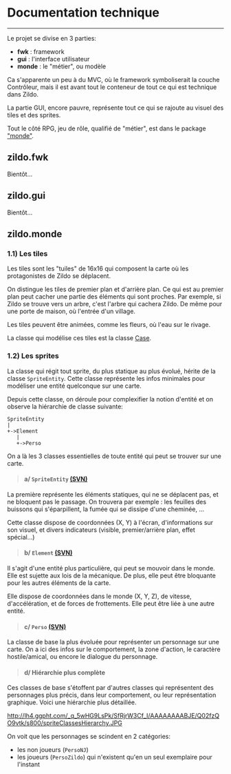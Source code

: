# Documentation technique #




---


Le projet se divise en 3 parties:
  * **fwk** : framework
  * **gui** : l'interface utilisateur
  * **monde** : le "métier", ou modèle

Ca s'apparente un peu à du MVC, où le framework symboliserait la couche Contrôleur, mais il est avant tout le conteneur de tout ce qui est technique dans Zildo.

La partie GUI, encore pauvre, représente tout ce qui se rajoute au visuel des tiles et des sprites.

Tout le côté RPG, jeu de rôle, qualifié de "métier", est dans le package ["monde"](http://code.google.com/p/zildo/source/browse/trunk/src/zildo/monde/).


## zildo.fwk ##

Bientôt...

## zildo.gui ##

Bientôt...

## zildo.monde ##

### 1.1) Les tiles ###

Les tiles sont les "tuiles" de 16x16 qui composent la carte où les protagonistes de Zildo se déplacent.

On distingue les tiles de premier plan et d'arrière plan. Ce qui est au premier plan peut cacher une partie des éléments qui sont proches. Par exemple, si Zildo se trouve vers un arbre, c'est l'arbre qui cachera Zildo. De même pour une porte de maison, où l'entrée d'un village.

Les tiles peuvent être animées, comme les fleurs, où l'eau sur le rivage.

La classe qui modélise ces tiles est la classe [Case](http://code.google.com/p/zildo/source/browse/trunk/src/zildo/monde/Case.java).

### 1.2) Les sprites ###

La classe qui régit tout sprite, du plus statique au plus évolué, hérite de la classe `SpriteEntity`. Cette classe représente les infos minimales pour modéliser une entité quelconque sur une carte.

Depuis cette classe, on déroule pour complexifier la notion d'entité et on observe la hiérarchie de classe suivante:
```
SpriteEntity
|
+->Element
   |
   +->Perso
```
On a là les 3 classes essentielles de toute entité qui peut se trouver sur une carte.

> #### a/ `SpriteEntity` [(SVN)](http://code.google.com/p/zildo/source/browse/trunk/src/zildo/monde/decors/SpriteEntity.java) ####

La première représente les éléments statiques, qui ne se déplacent pas, et ne bloquent pas le passage. On trouvera par exemple : les feuilles des buissons qui s'éparpillent, la fumée qui se dissipe d'une cheminée, ...

Cette classe dispose de coordonnées (X, Y) à l'écran, d'informations sur son visuel, et divers indicateurs (visible, premier/arrière plan, effet spécial...)

> #### b/ `Element` [(SVN)](http://code.google.com/p/zildo/source/browse/trunk/src/zildo/monde/decors/Element.java) ####

Il s'agit d'une entité plus particulière, qui peut se mouvoir dans le monde. Elle est sujette aux lois de la mécanique. De plus, elle peut être bloquante pour les autres éléments de la carte.

Elle dispose de coordonnées dans le monde (X, Y, Z), de vitesse, d'accélération, et de forces de frottements. Elle peut être liée à une autre entité.

> #### c/ `Perso` [(SVN)](http://code.google.com/p/zildo/source/browse/trunk/src/zildo/monde/persos/Perso.java) ####

La classe de base la plus évoluée pour représenter un personnage sur une carte. On a ici des infos sur le comportement, la zone d'action, le caractère hostile/amical, ou encore le dialogue du personnage.

> #### d/ Hiérarchie plus complète ####

Ces classes de base s'étoffent par d'autres classes qui représentent des personnages plus précis, dans leur comportement, ou leur représentation graphique. Voici une hiérarchie plus détaillée.

http://lh4.ggpht.com/_q_5wHG9LsPk/SfRjrW3Cf_I/AAAAAAAABJE/Q02fzQO9vtk/s800/spriteClassesHierarchy.JPG

On voit que les personnages se scindent en 2 catégories:
  * les non joueurs (`PersoNJ`)
  * les joueurs (`PersoZildo`) qui n'existent qu'en un seul exemplaire pour l'instant